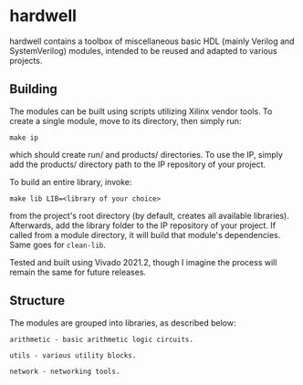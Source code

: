 # hardwell

hardwell contains a toolbox of miscellaneous basic HDL (mainly Verilog and SystemVerilog) modules, intended to be reused and adapted to various projects.

## Building
The modules can be built using scripts utilizing Xilinx vendor tools. To create a single module, move to its directory, then simply run:
```
make ip 
```
which should create run/ and products/ directories. To use the IP, simply add the products/ directory path to the IP repository of your project.

To build an entire library, invoke:
```
make lib LIB=<library of your choice>
```
from the project's root directory (by default, creates all available libraries). Afterwards, add the library folder to the IP repository of your project.
If called from a module directory, it will build that module's dependencies. 
Same goes for ```clean-lib```.

Tested and built using Vivado 2021.2, though I imagine the process will remain the same for future releases.

## Structure
The modules are grouped into libraries, as described below:
```
arithmetic - basic arithmetic logic circuits.

utils - various utility blocks.

network - networking tools.
```
